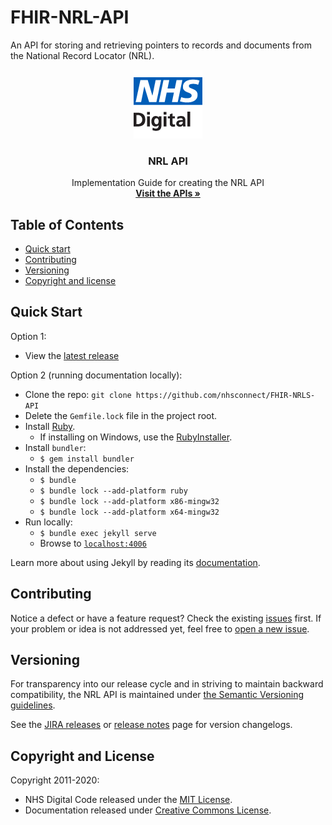 # FHIR-NRL-API

An API for storing and retrieving pointers to records and documents from the National Record Locator (NRL).

<p align="center">
  <img src="images/logo.png" />
  <h3 align="center">NRL API</h3>
  <p align="center">
    Implementation Guide for creating the NRL API<br />
    <a href="https://developer.nhs.uk/apis/nrl/index.html"><strong>Visit the APIs &raquo;</strong></a>
  </p>
</p>

## Table of Contents

- [Quick start](#quick-start)
- [Contributing](#contributing)
- [Versioning](#versioning)
- [Copyright and license](#copyright-and-license)

## Quick Start

Option 1:

- View the [latest release](https://developer.nhs.uk/apis/nrl/)

Option 2 (running documentation locally):

- Clone the repo: `git clone https://github.com/nhsconnect/FHIR-NRLS-API`
- Delete the `Gemfile.lock` file in the project root.
- Install [Ruby](https://www.ruby-lang.org/en/documentation/installation/).
    - If installing on Windows, use the [RubyInstaller](https://rubyinstaller.org/).
- Install `bundler`:
    - `$ gem install bundler`
- Install the dependencies:
    - `$ bundle`
    - `$ bundle lock --add-platform ruby`
    - `$ bundle lock --add-platform x86-mingw32`
    - `$ bundle lock --add-platform x64-mingw32`
- Run locally:
    - `$ bundle exec jekyll serve`
    - Browse to [`localhost:4006`](http://localhost:4006)

Learn more about using Jekyll by reading its [documentation](https://jekyllrb.com/docs/home/).

## Contributing

Notice a defect or have a feature request? Check the existing [issues](https://github.com/nhsconnect/FHIR-NRLS-API/issues) first. If your problem or idea is not addressed yet, feel free to [open a new issue](https://github.com/nhsconnect/FHIR-NRLS-API/issues/new).

## Versioning

For transparency into our release cycle and in striving to maintain backward compatibility, the NRL API is maintained under [the Semantic Versioning guidelines](http://semver.org/).

See the [JIRA releases](https://github.com/nhsconnect/FHIR-NRLS-API/releases) or [release notes](https://developer.nhs.uk/apis/nrl/overview_release_notes.html) page for version changelogs.

## Copyright and License

Copyright 2011-2020:

- NHS Digital Code released under the [MIT License](https://opensource.org/licenses/MIT).
- Documentation released under [Creative Commons License](https://creativecommons.org/licenses/by-sa/4.0/).
